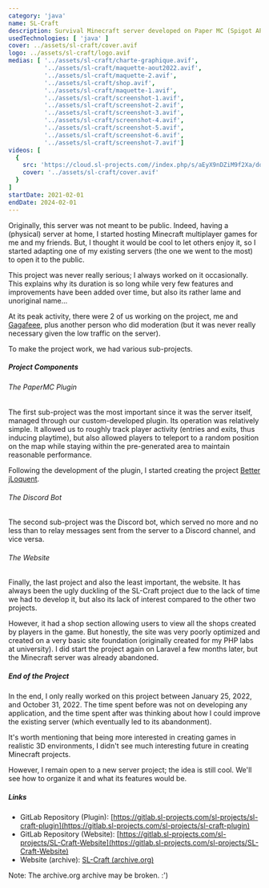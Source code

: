```yaml
---
category: 'java'
name: SL-Craft
description: Survival Minecraft server developed on Paper MC (Spigot API).
usedTechnologies: [ 'java' ]
cover: ../assets/sl-craft/cover.avif
logo: ../assets/sl-craft/logo.avif
medias: [ '../assets/sl-craft/charte-graphique.avif',
          '../assets/sl-craft/maquette-aout2022.avif',
          '../assets/sl-craft/maquette-2.avif',
          '../assets/sl-craft/shop.avif',
          '../assets/sl-craft/maquette-1.avif',
          '../assets/sl-craft/screenshot-1.avif',
          '../assets/sl-craft/screenshot-2.avif',
          '../assets/sl-craft/screenshot-3.avif',
          '../assets/sl-craft/screenshot-4.avif',
          '../assets/sl-craft/screenshot-5.avif',
          '../assets/sl-craft/screenshot-6.avif',
          '../assets/sl-craft/screenshot-7.avif']
videos: [
  {
    src: 'https://cloud.sl-projects.com//index.php/s/aEyX9nDZiM9f2Xa/download',
    cover: '../assets/sl-craft/cover.avif'
  }
]
startDate: 2021-02-01
endDate: 2024-02-01
---
```


Originally, this server was not meant to be public. Indeed, having a (physical) server at home, I started hosting Minecraft multiplayer games for me and my friends. But, I thought it would be cool to let others enjoy it, so I started adapting one of my existing servers (the one we went to the most) to open it to the public.

This project was never really serious; I always worked on it occasionally. This explains why its duration is so long while very few features and improvements have been added over time, but also its rather lame and unoriginal name...

At its peak activity, there were 2 of us working on the project, me and [Gagafeee](https://gagafeee.dev/), plus another person who did moderation (but it was never really necessary given the low traffic on the server).

To make the project work, we had various sub-projects.

##### Project Components

###### The PaperMC Plugin

The first sub-project was the most important since it was the server itself, managed through our custom-developed plugin. Its operation was relatively simple. It allowed us to roughly track player activity (entries and exits, thus inducing playtime), but also allowed players to teleport to a random position on the map while staying within the pre-generated area to maintain reasonable performance.

Following the development of the plugin, I started creating the project [Better jLoquent](?project=bjloquent).

###### The Discord Bot

The second sub-project was the Discord bot, which served no more and no less than to relay messages sent from the server to a Discord channel, and vice versa.

###### The Website

Finally, the last project and also the least important, the website. It has always been the ugly duckling of the SL-Craft project due to the lack of time we had to develop it, but also its lack of interest compared to the other two projects.

However, it had a shop section allowing users to view all the shops created by players in the game. But honestly, the site was very poorly optimized and created on a very basic site foundation (originally created for my PHP labs at university). I did start the project again on Laravel a few months later, but the Minecraft server was already abandoned.

##### End of the Project

In the end, I only really worked on this project between January 25, 2022, and October 31, 2022. The time spent before was not on developing any application, and the time spent after was thinking about how I could improve the existing server (which eventually led to its abandonment).

It's worth mentioning that being more interested in creating games in realistic 3D environments, I didn't see much interesting future in creating Minecraft projects.

However, I remain open to a new server project; the idea is still cool. We'll see how to organize it and what its features would be.

##### Links

- GitLab Repository (Plugin): [https://gitlab.sl-projects.com/sl-projects/sl-craft-plugin](https://gitlab.sl-projects.com/sl-projects/sl-craft-plugin)
- GitLab Repository (Website): [https://gitlab.sl-projects.com/sl-projects/SL-Craft-Website](https://gitlab.sl-projects.com/sl-projects/SL-Craft-Website)
- Website (archive): [SL-Craft (archive.org)](http://web.archive.org/web/20230203193314/https://sl-craft.fr/)

Note: The archive.org archive may be broken. :')